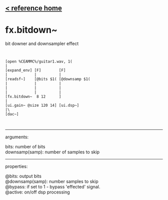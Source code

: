 [< reference home](ceammc_lib.html)
---

# fx.bitdown~


bit downer and downsampler effect

```


[open %CEAMMC%/guitar1.wav, 1(
|
[expand_env] [F]        [F]
|            |          |
[readsf~]    [@bits $1( [@downsamp $1(
|            |          |
|            |          |
|            |          |
[fx.bitdown~  8 12      ]
|
[ui.gain~ @size 120 14] [ui.dsp~]
|\
[dac~]

            
```

---
arguments:

bits: number of bits<br>
downsamp(samp): number
            of samples to skip<br>

---
properties:

@bits: output
            bits<br>
@downsamp(samp): number samples to skip<br>
@bypass: if set to 1 - bypass
            &#39;effected&#39; signal.<br>
@active: on/off dsp
            processing<br>

